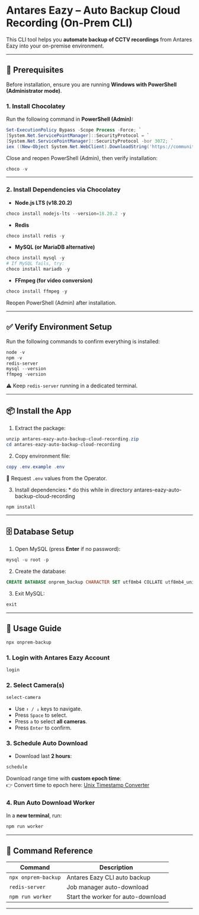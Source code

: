 
# Antares Eazy – Auto Backup Cloud Recording (On-Prem CLI)

This CLI tool helps you **automate backup of CCTV recordings** from Antares Eazy into your on-premise environment.

---

## 🚀 Prerequisites

Before installation, ensure you are running **Windows with PowerShell (Administrator mode)**.

### 1. Install Chocolatey  
Run the following command in **PowerShell (Admin):**

```powershell
Set-ExecutionPolicy Bypass -Scope Process -Force; `
[System.Net.ServicePointManager]::SecurityProtocol = `
[System.Net.ServicePointManager]::SecurityProtocol -bor 3072; `
iex ((New-Object System.Net.WebClient).DownloadString('https://community.chocolatey.org/install.ps1'))
```

Close and reopen PowerShell (Admin), then verify installation:

```powershell
choco -v
```

---

### 2. Install Dependencies via Chocolatey  

- **Node.js LTS (v18.20.2)**  
```powershell
choco install nodejs-lts --version=18.20.2 -y
```

- **Redis**  
```powershell
choco install redis -y
```

- **MySQL (or MariaDB alternative)**  
```powershell
choco install mysql -y
# If MySQL fails, try:
choco install mariadb -y
```

- **FFmpeg (for video conversion)**  
```powershell
choco install ffmpeg -y
```

Reopen PowerShell (Admin) after installation.

---

## ✅ Verify Environment Setup  

Run the following commands to confirm everything is installed:

```powershell
node -v
npm -v
redis-server
mysql --version
ffmpeg -version
```

⚠️ Keep `redis-server` running in a dedicated terminal.

---

## 📦 Install the App

1. Extract the package:
```powershell
unzip antares-eazy-auto-backup-cloud-recording.zip
cd antares-eazy-auto-backup-cloud-recording
```

2. Copy environment file:
```powershell
copy .env.example .env
```

🔑 Request `.env` values from the Operator.  

3. Install dependencies: *
do this while in directory antares-eazy-auto-backup-cloud-recording
```powershell
npm install
```

---

## 🗄️ Database Setup  

1. Open MySQL (press **Enter** if no password):  
```powershell
mysql -u root -p
```

2. Create the database:  
```sql
CREATE DATABASE onprem_backup CHARACTER SET utf8mb4 COLLATE utf8mb4_unicode_ci;
```

3. Exit MySQL:  
```sql
exit
```

---

## 📘 Usage Guide  

```powershell
npx onprem-backup
```

### 1. Login with Antares Eazy Account  
```powershell
login
```

### 2. Select Camera(s)  
```powershell
select-camera
```
- Use `↑ / ↓` keys to navigate.  
- Press `Space` to select.  
- Press `a` to select **all cameras**.  
- Press `Enter` to confirm.  

### 3. Schedule Auto Download  

- Download last **2 hours**:  
```powershell
schedule
```
Download range time with **custom epoch time**:  
👉 Convert time to epoch here: [Unix Timestamp Converter](https://www.unixtimestamp.com/)

### 4. Run Auto Download Worker  
In a **new terminal**, run:  
```powershell
npm run worker
```

---

## 📜 Command Reference  

| Command                                | Description                         |
|----------------------------------------|-------------------------------------|
| `npx onprem-backup`                    | Antares Eazy CLI auto backup        |
| `redis-server`                         | Job manager auto-download           |
| `npm run worker`                       | Start the worker for auto-download  |

---
